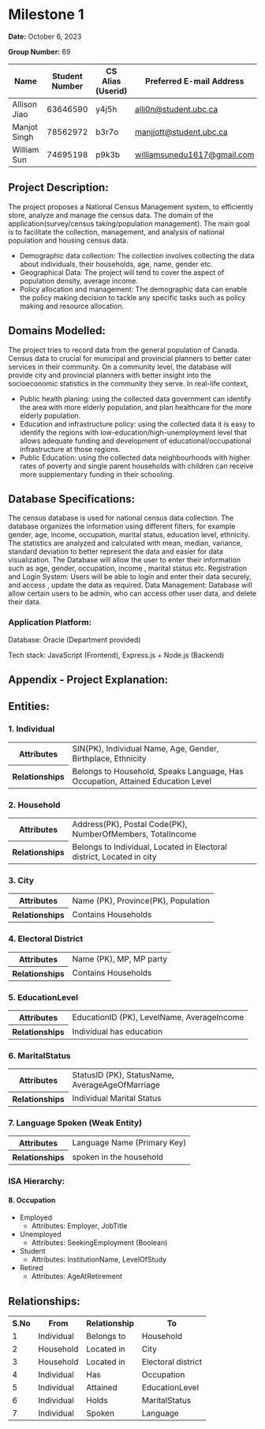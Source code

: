 <h1> Milestone 1</h1>
<strong>Date:</strong> October 6, 2023

**Group Number:** 69

| Name           | Student Number | CS Alias (Userid) | Preferred E-mail Address   |
|----------------|----------------|-------------------|-----------------------------|
| Allison Jiao   | 63646590       | y4j5h             | alli0n@student.ubc.ca      |
| Manjot Singh    | 78562972       | b3r7o             | manjjott@student.ubc.ca     |
| William Sun    | 74695198       | p9k3b             | williamsunedu1617@gmail.com |




<h2>Project Description:</h2>

The project proposes a National Census Management system, to efficiently store, analyze and
manage the census data. The domain of the application(survey/census taking/population
management). The main goal is to facilitate the collection, management, and analysis of
national population and housing census data.
<ul>
<li>Demographic data collection: The collection involves collecting the data about
  individuals, their households, age, name, gender etc. </li>
<li> Geographical Data: The project will tend to cover the aspect of population density,
  average income. </li>
<li>Policy allocation and management: The demographic data can enable the policy making
  decision to tackle any specific tasks such as policy making and resource allocation.</li>
  </ul>
<h2>Domains Modelled: </h2>
The project tries to record data from the general population of Canada. Census data to crucial
for municipal and provincial planners to better cater services in their community. On a
community level, the database will provide city and provincial planners with better insight into
the socioeconomic statistics in the community they serve.
In real-life context,
<ul> <li>Public health planing: using the collected data government can identify the area with
  more elderly population, and plan healthcare for the more elderly population. </li>
<li> Education and infrastructure policy: using the collected data it is easy to identify the
regions with low-education/high-unemployment level that allows adequate funding and
  development of educational/occupational infrastructure at those regions. </li>
<li> Public Education: using the collected data neighbourhoods with higher rates of poverty
and single parent households with children can receive more supplementary funding in
  their schooling. </li>
  </ul>

<h2>Database Specifications:</h2>
The census database is used for national census data collection. The database organizes the
information using different filters, for example gender, age, income, occupation, marital status,
education level, ethnicity. The statistics are analyzed and calculated with mean, median,
variance, standard deviation to better represent the data and easier for data visualization.
The Database will allow the user to enter their information such as age, gender, occupation,
income , marital status etc.
Registration and Login System:
Users will be able to login and enter their data securely, and access , update the data as
required.
Data Management:
Database will allow certain users to be admin, who can access other user data, and delete their
data.

 
<p>
  <h3>Application Platform: </h3>
Database: Oracle (Department provided)

  Tech stack: JavaScript (Frontend), Express.js + Node.js (Backend) </p>

<h2>Appendix - Project Explanation:</h2>

<h2>Entities:</h2>

<h3>1. Individual</h3>
<table>
    <tr>
        <th>Attributes</th>
        <td>SIN(PK), Individual Name, Age, Gender, Birthplace, Ethnicity</td>
    </tr>
    <tr>
        <th>Relationships</th>
        <td>Belongs to Household, Speaks Language, Has Occupation, Attained Education Level</td>
    </tr>
</table>

<h3>2. Household</h3>
<table>
    <tr>
        <th>Attributes</th>
        <td>Address(PK), Postal Code(PK), NumberOfMembers, TotalIncome</td>
    </tr>
    <tr>
        <th>Relationships</th>
        <td>Belongs to Individual, Located in Electoral district, Located in city</td>
    </tr>
</table>

<h3>3. City</h3>
<table>
    <tr>
        <th>Attributes</th>
        <td>Name (PK), Province(PK), Population</td>
    </tr>
    <tr>
        <th>Relationships</th>
        <td>Contains Households</td>
    </tr>
</table>

<h3>4. Electoral District</h3>
<table>
    <tr>
        <th>Attributes</th>
        <td>Name (PK), MP, MP party</td>
    </tr>
    <tr>
        <th>Relationships</th>
        <td>Contains Households</td>
    </tr>
</table>

<h3>5. EducationLevel</h3>
<table>
    <tr>
        <th>Attributes</th>
        <td>EducationID (PK), LevelName, AverageIncome</td>
    </tr>
    <tr>
        <th>Relationships</th>
        <td>Individual has education</td>
    </tr>
</table>

<h3>6. MaritalStatus</h3>
<table>
    <tr>
        <th>Attributes</th>
        <td>StatusID (PK), StatusName, AverageAgeOfMarriage</td>
    </tr>
    <tr>
        <th>Relationships</th>
        <td>Individual Marital Status</td>
    </tr>
</table>

<h3>7. Language Spoken (Weak Entity)</h3>
<table>
    <tr>
        <th>Attributes</th>
        <td>Language Name (Primary Key)</td>
    </tr>
    <tr>
        <th>Relationships</th>
        <td>spoken in the household</td>
    </tr>
</table>

<h3>ISA Hierarchy:</h3>
<h4>8. Occupation</h4>
<ul>
    <li>Employed
        <ul>
            <li>Attributes: Employer, JobTitle</li>
        </ul>
    </li>
    <li>Unemployed
        <ul>
            <li>Attributes: SeekingEmployment (Boolean)</li>
        </ul>
    </li>
    <li>Student
        <ul>
            <li>Attributes: InstitutionName, LevelOfStudy</li>
        </ul>
    </li>
    <li>Retired
        <ul>
            <li>Attributes: AgeAtRetirement</li>
        </ul>
    </li>
</ul>



<h2>Relationships:</h2>

<table>
    <tr>
        <th>S.No</th>
        <th>From</th>
        <th>Relationship</th>
        <th>To</th>
    </tr>
    <tr>
        <td>1</td>
        <td>Individual</td>
        <td>Belongs to</td>
        <td>Household</td>
    </tr>
    <tr>
        <td>2</td>
        <td>Household</td>
        <td>Located in</td>
        <td>City</td>
    </tr>
    <tr>
        <td>3</td>
        <td>Household</td>
        <td>Located in</td>
        <td>Electoral district</td>
    </tr>
    <tr>
        <td>4</td>
        <td>Individual</td>
        <td>Has</td>
        <td>Occupation</td>
    </tr>
    <tr>
        <td>5</td>
        <td>Individual</td>
        <td>Attained</td>
        <td>EducationLevel</td>
    </tr>
    <tr>
        <td>6</td>
        <td>Individual</td>
        <td>Holds</td>
        <td>MaritalStatus</td>
    </tr>
    <tr>
        <td>7</td>
        <td>Individual</td>
        <td>Spoken</td>
        <td>Language</td>
    </tr>
</table>



